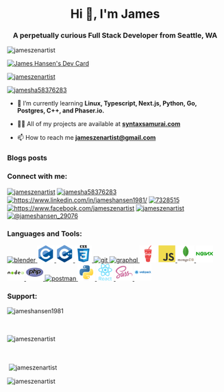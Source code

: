 <h1 align="center">Hi 👋, I'm James</h1>
<h3 align="center">A perpetually curious Full Stack Developer from Seattle, WA</h3>

<p align="left"> <img src="https://komarev.com/ghpvc/?username=jameszenartist&label=Profile%20views&color=0e75b6&style=flat" alt="jameszenartist" /> </p>

<a href="https://app.daily.dev/thestoiccoder"><img src="https://api.daily.dev/devcards/ab24f7f188594ba19baf66cf8cc8274e.png?r=ked"  width="400" alt="James Hansen's Dev Card"/></a>

<p align="left"> <a href="https://github.com/ryo-ma/github-profile-trophy"><img src="https://github-profile-trophy.vercel.app/?username=jameszenartist" alt="jameszenartist" /></a> </p>

<p align="left"> <a href="https://twitter.com/jamesha58376283" target="blank"><img src="https://img.shields.io/twitter/follow/jamesha58376283?logo=twitter&style=for-the-badge" alt="jamesha58376283" /></a> </p>

- 🌱 I’m currently learning **Linux, Typescript, Next.js, Python, Go, Postgres, C++, and Phaser.io.**

- 👨‍💻 All of my projects are available at [**syntaxsamurai.com**](https://syntaxsamurai.com/)

- 📫 How to reach me **jameszenartist@gmail.com**

### Blogs posts
<!-- BLOG-POST-LIST:START -->
<!-- BLOG-POST-LIST:END -->

<h3 align="left">Connect with me:</h3>
<p align="left">
<a href="https://codepen.io/jameszenartist/" target="blank"><img align="center" src="https://raw.githubusercontent.com/rahuldkjain/github-profile-readme-generator/master/src/images/icons/Social/codepen.svg" alt="jameszenartist" height="30" width="40" /></a>
<a href="https://twitter.com/jamesha58376283" target="blank"><img align="center" src="https://raw.githubusercontent.com/rahuldkjain/github-profile-readme-generator/master/src/images/icons/Social/twitter.svg" alt="jamesha58376283" height="30" width="40" /></a>
<a href="https://linkedin.com/in/https://www.linkedin.com/in/jameshansen1981/" target="blank"><img align="center" src="https://raw.githubusercontent.com/rahuldkjain/github-profile-readme-generator/master/src/images/icons/Social/linked-in-alt.svg" alt="https://www.linkedin.com/in/jameshansen1981/" height="30" width="40" /></a>
<a href="https://stackoverflow.com/users/7328515" target="blank"><img align="center" src="https://raw.githubusercontent.com/rahuldkjain/github-profile-readme-generator/master/src/images/icons/Social/stack-overflow.svg" alt="7328515" height="30" width="40" /></a>
<a href="https://fb.com/https://www.facebook.com/jameszenartist" target="blank"><img align="center" src="https://raw.githubusercontent.com/rahuldkjain/github-profile-readme-generator/master/src/images/icons/Social/facebook.svg" alt="https://www.facebook.com/jameszenartist" height="30" width="40" /></a>
<a href="https://instagram.com/jameszenartist" target="blank"><img align="center" src="https://raw.githubusercontent.com/rahuldkjain/github-profile-readme-generator/master/src/images/icons/Social/instagram.svg" alt="jameszenartist" height="30" width="40" /></a>
<a href="https://medium.com/@jameshansen_29076" target="blank"><img align="center" src="https://raw.githubusercontent.com/rahuldkjain/github-profile-readme-generator/master/src/images/icons/Social/medium.svg" alt="@jameshansen_29076" height="30" width="40" /></a>
</p>

<h3 align="left">Languages and Tools:</h3>
<p align="left">  <a href="https://www.blender.org/" target="_blank"> <img src="https://download.blender.org/branding/community/blender_community_badge_white.svg" alt="blender" width="40" height="40"/> </a> <a href="https://www.cprogramming.com/" target="_blank"> <img src="https://raw.githubusercontent.com/devicons/devicon/master/icons/c/c-original.svg" alt="c" width="40" height="40"/> </a> <a href="https://www.w3schools.com/cpp/" target="_blank"> <img src="https://raw.githubusercontent.com/devicons/devicon/master/icons/cplusplus/cplusplus-original.svg" alt="cplusplus" width="40" height="40"/> </a> <a href="https://www.w3schools.com/css/" target="_blank"> <img src="https://raw.githubusercontent.com/devicons/devicon/master/icons/css3/css3-original-wordmark.svg" alt="css3" width="40" height="40"/> </a>   <a href="https://git-scm.com/" target="_blank"> <img src="https://www.vectorlogo.zone/logos/git-scm/git-scm-icon.svg" alt="git" width="40" height="40"/> </a> <a href="https://graphql.org" target="_blank"> <img src="https://www.vectorlogo.zone/logos/graphql/graphql-icon.svg" alt="graphql" width="40" height="40"/> </a> <a href="https://gulpjs.com" target="_blank"> <img src="https://raw.githubusercontent.com/devicons/devicon/master/icons/gulp/gulp-plain.svg" alt="gulp" width="40" height="40"/></a>  <a href="https://developer.mozilla.org/en-US/docs/Web/JavaScript" target="_blank"> <img src="https://raw.githubusercontent.com/devicons/devicon/master/icons/javascript/javascript-original.svg" alt="javascript" width="40" height="40"/> </a>  <a href="https://www.mongodb.com/" target="_blank"> <img src="https://raw.githubusercontent.com/devicons/devicon/master/icons/mongodb/mongodb-original-wordmark.svg" alt="mongodb" width="40" height="40"/> </a> <a href="https://www.nginx.com" target="_blank"> <img src="https://raw.githubusercontent.com/devicons/devicon/master/icons/nginx/nginx-original.svg" alt="nginx" width="40" height="40"/> </a> <a href="https://nodejs.org" target="_blank"> <img src="https://raw.githubusercontent.com/devicons/devicon/master/icons/nodejs/nodejs-original-wordmark.svg" alt="nodejs" width="40" height="40"/> </a> <a href="https://www.php.net" target="_blank"> <img src="https://raw.githubusercontent.com/devicons/devicon/master/icons/php/php-original.svg" alt="php" width="40" height="40"/> </a> <a href="https://postman.com" target="_blank"> <img src="https://www.vectorlogo.zone/logos/getpostman/getpostman-icon.svg" alt="postman" width="40" height="40"/> </a> <a href="https://www.python.org" target="_blank"> <img src="https://raw.githubusercontent.com/devicons/devicon/master/icons/python/python-original.svg" alt="python" width="40" height="40"/> </a> <a href="https://reactjs.org/" target="_blank"> <img src="https://raw.githubusercontent.com/devicons/devicon/master/icons/react/react-original-wordmark.svg" alt="react" width="40" height="40"/> </a> <a href="https://sass-lang.com" target="_blank"> <img src="https://raw.githubusercontent.com/devicons/devicon/master/icons/sass/sass-original.svg" alt="sass" width="40" height="40"/> </a> <a href="https://webpack.js.org" target="_blank"> <img src="https://raw.githubusercontent.com/devicons/devicon/d00d0969292a6569d45b06d3f350f463a0107b0d/icons/webpack/webpack-original-wordmark.svg" alt="webpack" width="40" height="40"/> </a> </p>

<h3 align="left">Support:</h3>
<p><a href="https://www.buymeacoffee.com/jameshansen1981"> <img align="left" src="https://cdn.buymeacoffee.com/buttons/v2/default-yellow.png" height="50" width="210" alt="jameshansen1981" /></a></p><br><br><br>

<p>
<img align="left" src="https://github-readme-stats.vercel.app/api/top-langs?username=jameszenartist&show_icons=true&locale=en&layout=compact" alt="jameszenartist" /></p><br><br><br>

<p>&nbsp;<img align="center" src="https://github-readme-stats.vercel.app/api?username=jameszenartist&show_icons=true&locale=en" alt="jameszenartist" /></p>

<p><img align="center" src="https://github-readme-streak-stats.herokuapp.com/?user=jameszenartist&" alt="jameszenartist" /></p>
